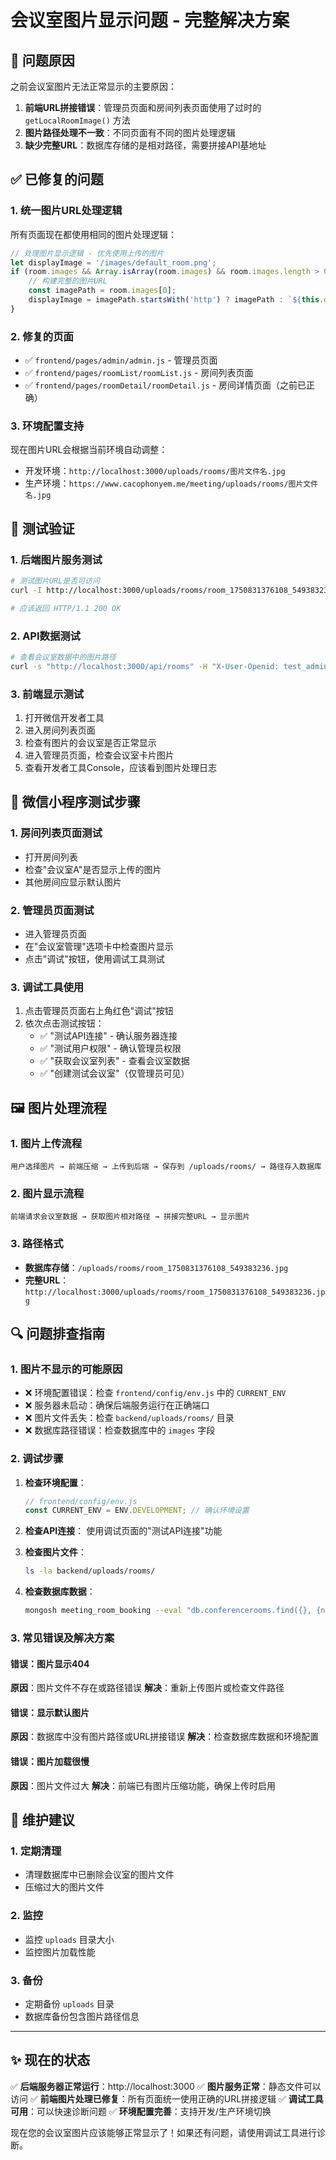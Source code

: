 # 会议室图片显示问题 - 完整解决方案

## 🚨 问题原因
之前会议室图片无法正常显示的主要原因：

1. **前端URL拼接错误**：管理员页面和房间列表页面使用了过时的 `getLocalRoomImage()` 方法
2. **图片路径处理不一致**：不同页面有不同的图片处理逻辑
3. **缺少完整URL**：数据库存储的是相对路径，需要拼接API基地址

## ✅ 已修复的问题

### 1. 统一图片URL处理逻辑
所有页面现在都使用相同的图片处理逻辑：

```javascript
// 处理图片显示逻辑 - 优先使用上传的图片
let displayImage = '/images/default_room.png';
if (room.images && Array.isArray(room.images) && room.images.length > 0) {
    // 构建完整的图片URL
    const imagePath = room.images[0];
    displayImage = imagePath.startsWith('http') ? imagePath : `${this.data.apiBaseUrl}${imagePath}`;
}
```

### 2. 修复的页面
- ✅ `frontend/pages/admin/admin.js` - 管理员页面
- ✅ `frontend/pages/roomList/roomList.js` - 房间列表页面
- ✅ `frontend/pages/roomDetail/roomDetail.js` - 房间详情页面（之前已正确）

### 3. 环境配置支持
现在图片URL会根据当前环境自动调整：
- 开发环境：`http://localhost:3000/uploads/rooms/图片文件名.jpg`
- 生产环境：`https://www.cacophonyem.me/meeting/uploads/rooms/图片文件名.jpg`

## 🔧 测试验证

### 1. 后端图片服务测试
```bash
# 测试图片URL是否可访问
curl -I http://localhost:3000/uploads/rooms/room_1750831376108_549383236.jpg

# 应该返回 HTTP/1.1 200 OK
```

### 2. API数据测试
```bash
# 查看会议室数据中的图片路径
curl -s "http://localhost:3000/api/rooms" -H "X-User-Openid: test_admin_openid" | jq '.data[] | {name: .name, images: .images}'
```

### 3. 前端显示测试
1. 打开微信开发者工具
2. 进入房间列表页面
3. 检查有图片的会议室是否正常显示
4. 进入管理员页面，检查会议室卡片图片
5. 查看开发者工具Console，应该看到图片处理日志

## 📱 微信小程序测试步骤

### 1. 房间列表页面测试
- 打开房间列表
- 检查"会议室A"是否显示上传的图片
- 其他房间应显示默认图片

### 2. 管理员页面测试
- 进入管理员页面
- 在"会议室管理"选项卡中检查图片显示
- 点击"调试"按钮，使用调试工具测试

### 3. 调试工具使用
1. 点击管理员页面右上角红色"调试"按钮
2. 依次点击测试按钮：
   - ✅ "测试API连接" - 确认服务器连接
   - ✅ "测试用户权限" - 确认管理员权限
   - ✅ "获取会议室列表" - 查看会议室数据
   - ✅ "创建测试会议室"（仅管理员可见）

## 🖼️ 图片处理流程

### 1. 图片上传流程
```
用户选择图片 → 前端压缩 → 上传到后端 → 保存到 /uploads/rooms/ → 路径存入数据库
```

### 2. 图片显示流程
```
前端请求会议室数据 → 获取图片相对路径 → 拼接完整URL → 显示图片
```

### 3. 路径格式
- **数据库存储**：`/uploads/rooms/room_1750831376108_549383236.jpg`
- **完整URL**：`http://localhost:3000/uploads/rooms/room_1750831376108_549383236.jpg`

## 🔍 问题排查指南

### 1. 图片不显示的可能原因
- ❌ 环境配置错误：检查 `frontend/config/env.js` 中的 `CURRENT_ENV`
- ❌ 服务器未启动：确保后端服务运行在正确端口
- ❌ 图片文件丢失：检查 `backend/uploads/rooms/` 目录
- ❌ 数据库路径错误：检查数据库中的 `images` 字段

### 2. 调试步骤
1. **检查环境配置**：
   ```javascript
   // frontend/config/env.js
   const CURRENT_ENV = ENV.DEVELOPMENT; // 确认环境设置
   ```

2. **检查API连接**：
   使用调试页面的"测试API连接"功能

3. **检查图片文件**：
   ```bash
   ls -la backend/uploads/rooms/
   ```

4. **检查数据库数据**：
   ```bash
   mongosh meeting_room_booking --eval "db.conferencerooms.find({}, {name: 1, images: 1}).pretty()"
   ```

### 3. 常见错误及解决方案

#### 错误：图片显示404
**原因**：图片文件不存在或路径错误
**解决**：重新上传图片或检查文件路径

#### 错误：显示默认图片
**原因**：数据库中没有图片路径或URL拼接错误
**解决**：检查数据库数据和环境配置

#### 错误：图片加载很慢
**原因**：图片文件过大
**解决**：前端已有图片压缩功能，确保上传时启用

## 📝 维护建议

### 1. 定期清理
- 清理数据库中已删除会议室的图片文件
- 压缩过大的图片文件

### 2. 监控
- 监控 `uploads` 目录大小
- 监控图片加载性能

### 3. 备份
- 定期备份 `uploads` 目录
- 数据库备份包含图片路径信息

---

## ✨ 现在的状态

✅ **后端服务器正常运行**：http://localhost:3000
✅ **图片服务正常**：静态文件可以访问
✅ **前端图片处理已修复**：所有页面统一使用正确的URL拼接逻辑
✅ **调试工具可用**：可以快速诊断问题
✅ **环境配置完善**：支持开发/生产环境切换

现在您的会议室图片应该能够正常显示了！如果还有问题，请使用调试工具进行诊断。 